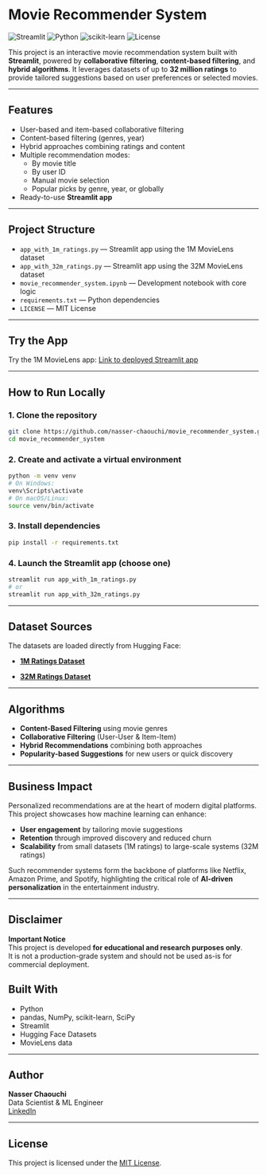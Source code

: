 # Movie Recommender System

![Streamlit](https://img.shields.io/badge/Streamlit-Enabled-red?logo=streamlit)
![Python](https://img.shields.io/badge/Python-3.9+-blue?logo=python)
![scikit-learn](https://img.shields.io/badge/ML-sklearn-yellow)
![License](https://img.shields.io/badge/License-MIT-green)

This project is an interactive movie recommendation system built with **Streamlit**, powered by **collaborative filtering**, **content-based filtering**, and **hybrid algorithms**. It leverages datasets of up to **32 million ratings** to provide tailored suggestions based on user preferences or selected movies.

---

## Features

- User-based and item-based collaborative filtering
- Content-based filtering (genres, year)
- Hybrid approaches combining ratings and content
- Multiple recommendation modes:
  - By movie title
  - By user ID
  - Manual movie selection
  - Popular picks by genre, year, or globally
- Ready-to-use **Streamlit app**

---

## Project Structure

- `app_with_1m_ratings.py` — Streamlit app using the 1M MovieLens dataset
- `app_with_32m_ratings.py` — Streamlit app using the 32M MovieLens dataset
- `movie_recommender_system.ipynb` — Development notebook with core logic
- `requirements.txt` — Python dependencies
- `LICENSE` — MIT License

---

## Try the App

Try the 1M MovieLens app: [Link to deployed Streamlit app](https://movielensreco-uwtaqzzda5mvnxh3buwshd.streamlit.app/)

---

## How to Run Locally

### 1. Clone the repository

```bash
git clone https://github.com/nasser-chaouchi/movie_recommender_system.git
cd movie_recommender_system
```

### 2. Create and activate a virtual environment

```bash
python -m venv venv
# On Windows:
venv\Scripts\activate
# On macOS/Linux:
source venv/bin/activate
```

### 3. Install dependencies
```bash
pip install -r requirements.txt
```

### 4. Launch the Streamlit app (choose one)

```bash
streamlit run app_with_1m_ratings.py
# or
streamlit run app_with_32m_ratings.py
```

---

## Dataset Sources

The datasets are loaded directly from Hugging Face:

- [**1M Ratings Dataset**](https://huggingface.co/datasets/nasserCha/movielens_rating_1m)

- [**32M Ratings Dataset**](https://huggingface.co/datasets/nasserCha/movielens_ratings_32m)

---

## Algorithms

- **Content-Based Filtering** using movie genres
- **Collaborative Filtering** (User-User & Item-Item)
- **Hybrid Recommendations** combining both approaches
- **Popularity-based Suggestions** for new users or quick discovery

---

## Business Impact

Personalized recommendations are at the heart of modern digital platforms.  
This project showcases how machine learning can enhance:

- **User engagement** by tailoring movie suggestions  
- **Retention** through improved discovery and reduced churn  
- **Scalability** from small datasets (1M ratings) to large-scale systems (32M ratings)  

Such recommender systems form the backbone of platforms like Netflix, Amazon Prime, and Spotify, highlighting the critical role of **AI-driven personalization** in the entertainment industry.

---

## Disclaimer

**Important Notice**  
This project is developed **for educational and research purposes only**.  
It is not a production-grade system and should not be used as-is for commercial deployment.  


## Built With

- Python
- pandas, NumPy, scikit-learn, SciPy
- Streamlit
- Hugging Face Datasets
- MovieLens data

---

## Author

**Nasser Chaouchi**  
Data Scientist & ML Engineer  
[LinkedIn](https://www.linkedin.com/in/nasser-chaouchi)

---

## License

This project is licensed under the [MIT License](LICENSE).